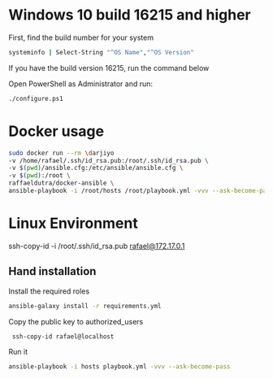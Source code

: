 
# Windows 10 build 16215 and higher

First, find the build number for your system

```bash
systeminfo | Select-String "^OS Name","^OS Version"
```

If you have the build version 16215, run the command below

Open PowerShell as Administrator and run:

```bash
./configure.ps1
```

# Docker usage

```bash
sudo docker run --rm \darjiyo
-v /home/rafael/.ssh/id_rsa.pub:/root/.ssh/id_rsa.pub \
-v $(pwd)/ansible.cfg:/etc/ansible/ansible.cfg \
-v $(pwd):/root \
raffaeldutra/docker-ansible \
ansible-playbook -i /root/hosts /root/playbook.yml -vvv --ask-become-pass
```

# Linux Environment
ssh-copy-id -i /root/.ssh/id_rsa.pub rafael@172.17.0.1

## Hand installation

Install the required roles
```bash
ansible-galaxy install -r requirements.yml
```

Copy the public key to authorized_users
```bash
 ssh-copy-id rafael@localhost
```

Run it
```bash
ansible-playbook -i hosts playbook.yml -vvv --ask-become-pass
```
